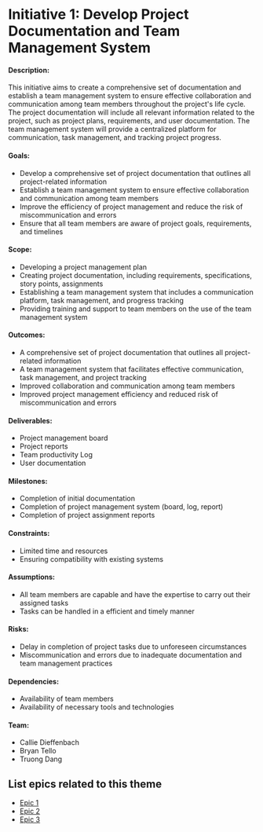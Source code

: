 # Initiative 1: Develop Project Documentation and Team Management System

#### Description: 
This initiative aims to create a comprehensive set of documentation and establish a team management system to ensure effective collaboration and communication among team members throughout the project's life cycle. The project documentation will include all relevant information related to the project, such as project plans, requirements, and user documentation. The team management system will provide a centralized platform for communication, task management, and tracking project progress.

#### Goals:
- Develop a comprehensive set of project documentation that outlines all project-related information
- Establish a team management system to ensure effective collaboration and communication among team members
- Improve the efficiency of project management and reduce the risk of miscommunication and errors
- Ensure that all team members are aware of project goals, requirements, and timelines

#### Scope: 
- Developing a project management plan
- Creating project documentation, including requirements, specifications, story points, assignments
- Establishing a team management system that includes a communication platform, task management, and progress tracking
- Providing training and support to team members on the use of the team management system

#### Outcomes:
- A comprehensive set of project documentation that outlines all project-related information
- A team management system that facilitates effective communication, task management, and project tracking
- Improved collaboration and communication among team members
- Improved project management efficiency and reduced risk of miscommunication and errors

#### Deliverables: 
- Project management board
- Project reports
- Team productivity Log
- User documentation

#### Milestones:
- Completion of initial documentation 
- Completion of project management system (board, log, report)
- Completion of project assignment reports

#### Constraints:
- Limited time and resources
- Ensuring compatibility with existing systems

#### Assumptions:
- All team members are capable and have the expertise to carry out their assigned tasks 
- Tasks can be handled in a efficient and timely manner

#### Risks:
- Delay in completion of project tasks due to unforeseen circumstances
- Miscommunication and errors due to inadequate documentation and team management practices

#### Dependencies:
- Availability of team members 
- Availability of necessary tools and technologies

#### Team: 
- Callie Dieffenbach
- Bryan Tello
- Truong Dang

## List epics related to this theme
- [Epic 1](https://github.com/cad448/mywebclass-simulation/blob/master/documentation/epics/epic_1_create_documentation.md)
- [Epic 2](https://github.com/cad448/mywebclass-simulation/blob/master/documentation/epics/epic_2_project_management.md)
- [Epic 3](https://github.com/cad448/mywebclass-simulation/blob/master/documentation/epics/epic_3_project_reports.md)
